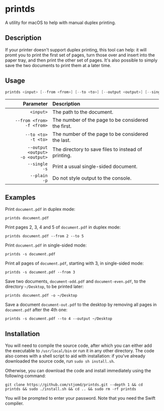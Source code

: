 # printds

A utility for macOS to help with manual duplex printing.

## Description

If your printer doesn't support duplex printing, this tool can help: it will promt you to print the first set of pages,
turn those over and insert into the paper tray, and then print the other set of pages.
It's also possible to simply save the two documents to print them at a later time.

## Usage

```swift
printds <input> [--from <from>] [--to <to>] [--output <output>] [--single] [--plain]
```

| Parameter | Description
| --: | :----
| `<input>` | The path to the document.
| `--from <from>`<br/>`-f <from>` | The number of the page to be considered the first.
| `--to <to>`<br/>`-t <to>` | The number of the page to be considered the last.
| `--output <output>`<br/>`-o <output>` | The directory to save files to instead of printing.
| `--single`<br/>`-s` | Print a usual single-sided document.
| `--plain`<br/>`-p` | Do not style output to the console.

## Examples
Print `document.pdf` in duplex mode:
```
printds document.pdf
```
Print pages 2, 3, 4 and 5 of `document.pdf` in duplex mode:
```
printds document.pdf --from 2 --to 5
```

Print `document.pdf` in single-sided mode:
```
printds -s document.pdf
```
Print all pages of `document.pdf`, starting with 3, in single-sided mode:
```
printds -s document.pdf --from 3
```

Save two documents, `document-odd.pdf` and `document-even.pdf`, to the directory `~/Desktop`, to be printed later:
```
printds document.pdf -o ~/Desktop
```
Save a document `document-out.pdf` to the desktop by removing all pages in `document.pdf` after the 4th one:
```
printds -s document.pdf --to 4 --output ~/Desktop
```

## Installation
You will need to compile the source code, after which you can either add the executable to `/usr/local/bin` or run
it in any other directory.
The code also comes with a shell script to aid with installation: if you've already downloaded the source code, run
`sudo sh install.sh`.

Otherwise, you can download the code and install immediately using the following command:
```
git clone https://github.com/stjomd/printds.git --depth 1 && cd printds && sudo ./install.sh && cd .. && sudo rm -rf printds
```
You will be prompted to enter your password. Note that you need the Swift compiler.
